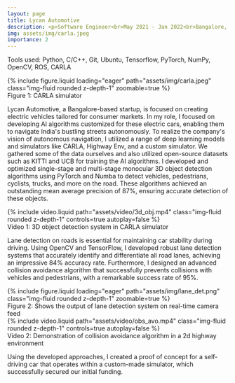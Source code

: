 ```yaml
---
layout: page
title: Lycan Automotive
description: <p>Software Engineer<br>May 2021 - Jan 2022<br>Bangalore, India</p>
img: assets/img/carla.jpeg
importance: 2
---
```


Tools used: Python, C/C++, Git, Ubuntu, Tensorflow, PyTorch, NumPy, OpenCV, ROS, CARLA

<div class="row mt-3">
    {% include figure.liquid loading="eager" path="assets/img/carla.jpeg" class="img-fluid rounded z-depth-1" zoomable=true %}
</div>
<div class="caption">
    Figure 1: CARLA simulator
</div>

Lycan Automotive, a Bangalore-based startup, is focused on creating electric vehicles tailored for consumer markets. In my role, I focused on developing AI algorithms customized for these electric cars, enabling them to navigate India's bustling streets autonomously. To realize the company's vision of autonomous navigation, I utilized a range of deep learning models and simulators like CARLA, Highway Env, and a custom simulator. We gathered some of the data ourselves and also utilized open-source datasets such as KITTI and UCB for training the AI algorithms. I developed and optimized single-stage and multi-stage monocular 3D object detection algorithms using PyTorch and Numba to detect vehicles, pedestrians, cyclists, trucks, and more on the road. These algorithms achieved an outstanding mean average precision of 87%, ensuring accurate detection of these objects.

<div class="row mt-3">
    {% include video.liquid path="assets/video/3d_obj.mp4" class="img-fluid rounded z-depth-1" controls=true autoplay=false %}
</div>
<div class="caption">
    Video 1: 3D object detection system in CARLA simulator
</div>

Lane detection on roads is essential for maintaining car stability during driving. Using OpenCV and TensorFlow, I developed robust lane detection systems that accurately identify and differentiate all road lanes, achieving an impressive 84% accuracy rate. Furthermore, I designed an advanced collision avoidance algorithm that successfully prevents collisions with vehicles and pedestrians, with a remarkable success rate of 95%.

<div class="row mt-3">
    {% include figure.liquid loading="eager" path="assets/img/lane_det.png" class="img-fluid rounded z-depth-1" zoomable=true %}
</div>
<div class="caption">
    Figure 2: Shows the output of lane detection system on real-time camera feed
</div>

<div class="row mt-3">
    {% include video.liquid path="assets/video/obs_avo.mp4" class="img-fluid rounded z-depth-1" controls=true autoplay=false %}
</div>
<div class="caption">
    Video 2: Demonstration of collision avoidance algorithm in a 2d highway environment
</div>

Using the developed approaches, I created a proof of concept for a self-driving car that operates within a custom-made simulator, which successfully secured our initial funding.

